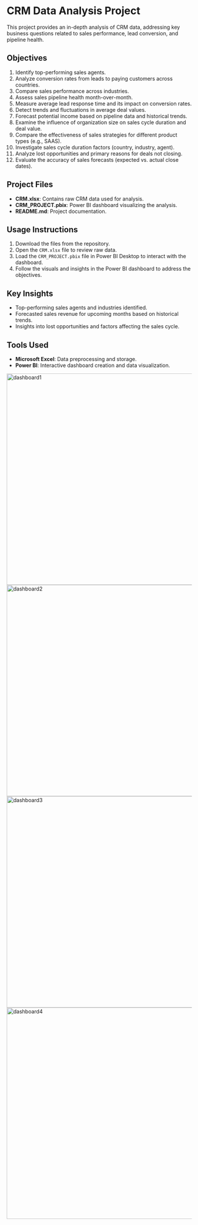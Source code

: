 # CRM Data Analysis Project

This project provides an in-depth analysis of CRM data, addressing key business questions related to sales performance, lead conversion, and pipeline health.

## Objectives

1. Identify top-performing sales agents.
2. Analyze conversion rates from leads to paying customers across countries.
3. Compare sales performance across industries.
4. Assess sales pipeline health month-over-month.
5. Measure average lead response time and its impact on conversion rates.
6. Detect trends and fluctuations in average deal values.
7. Forecast potential income based on pipeline data and historical trends.
8. Examine the influence of organization size on sales cycle duration and deal value.
9. Compare the effectiveness of sales strategies for different product types (e.g., SAAS).
10. Investigate sales cycle duration factors (country, industry, agent).
11. Analyze lost opportunities and primary reasons for deals not closing.
12. Evaluate the accuracy of sales forecasts (expected vs. actual close dates).

## Project Files

- **CRM.xlsx**: Contains raw CRM data used for analysis.
- **CRM_PROJECT.pbix**: Power BI dashboard visualizing the analysis.
- **README.md**: Project documentation.

## Usage Instructions

1. Download the files from the repository.
2. Open the `CRM.xlsx` file to review raw data.
3. Load the `CRM_PROJECT.pbix` file in Power BI Desktop to interact with the dashboard.
4. Follow the visuals and insights in the Power BI dashboard to address the objectives.

## Key Insights

- Top-performing sales agents and industries identified.
- Forecasted sales revenue for upcoming months based on historical trends.
- Insights into lost opportunities and factors affecting the sales cycle.

## Tools Used

- **Microsoft Excel**: Data preprocessing and storage.
- **Power BI**: Interactive dashboard creation and data visualization.

<img width="575" alt="dashboard1" src="https://github.com/user-attachments/assets/68034515-50ca-4f7f-9018-3ed88db4b7e9" />

<img width="575" alt="dashboard2" src="https://github.com/user-attachments/assets/38f28b3e-ca6a-4e10-b3a0-a6e7bde8d269" />

<img width="575" alt="dashboard3" src="https://github.com/user-attachments/assets/529dc80c-33be-45cb-a830-2ebb2a77b7b6" />

<img width="575" alt="dashboard4" src="https://github.com/user-attachments/assets/34fc7b7c-781a-42a6-bfd8-fc0c4592e488" />









